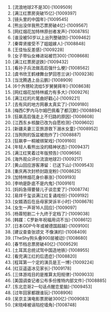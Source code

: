 
1. [流浪地球2不是3D]-[1009509]
1. [满江红票房突破15亿]-[1009397]
1. [镜头里的中国年]-[1009545]
1. [熊出没伴我熊芯票房破4亿]-[1009567]
1. [网红烟花加特林原创者发声]-[1008785]
1. [谁没被50岁以上出列整破防]-[1009462]
1. [秦霄贤接受不了姐姐嫁人]-[1008848]
1. [王佳怡反差感]-[1009228]
1. [女子带仙女棒进站被罚300]-[1008668]
1. [满江红票房逆跌]-[1009432]
1. [看孙子兵法做高启强什么梗]-[1008562]
1. [虞书欣王鹤棣舞台梦回苍兰诀]-[1009238]
1. [当沈腾遇上岳云鹏]-[1008909]
1. [6个外甥轮流给5岁舅舅拜年]-[1008638]
1. [网红烟花加特林威力有多大]-[1009276]
1. [满江红的片尾曲好戳心]-[1009221]
1. [去有风的地方网暴太真实了]-[1009180]
1. [梅西C罗内马尔姆巴佩看了都沉默]-[1008894]
1. [狂飙高启强走上不归路的原因]-[1008608]
1. [江西东乡核酸已改为自愿检测]-[1009602]
1. [新疆夫妻三亚旅游救下溺水女童]-[1008952]
1. [当狗狗的饭盆被炮炸了]-[1008887]
1. [狂飙李一桐被绑架戏]-[1009160]
1. [年轻人看熊出没的精神状态]-[1009437]
1. [满江红笑着过年版预告]-[1009656]
1. [海外观众评价流浪地球2]-[1009217]
1. [黄山回应游客滞留：已送下山]-[1009543]
1. [重庆再次封桥封路宠粉]-[1008625]
1. [加特林烟花身价暴涨]-[1009193]
1. [李响是卧底不是内鬼]-[1009161]
1. [妈妈急得要替儿子谈恋爱了]-[1008774]
1. [易烊千玺谈满江红复诵戏份]-[1009192]
1. [女婿酒后在岳母家哭诉半小时]-[1008678]
1. [女生一声哥16人回应]-[1009097]
1. [杨蓉短剧二十九终于定档了]-[1009038]
1. [韩媒：C罗新年祝福用词不当]-[1008612]
1. [日本GDP今年或被德国超越]-[1009100]
1. [建议查查张颂文 不像演的]-[1008409]
1. [TheShy狗头叠900层被动]-[1008680]
1. [春节档总票房破40亿]-[1009529]
1. [土耳其总统试驾中国造地铁]-[1008955]
1. [看完满江红的后遗症]-[1008820]
1. [程耳第一个定的演员是王一博]-[1009224]
1. [红豆遥遥冰见家长]-[1009178]
1. [三体游戏目的是推算太阳规律]-[1009033]
1. [美国调查记者公布多份推特内部文件]-[1008885]
1. [东北恋哥2一句话点醒恋爱脑]-[1009453]
1. [过年回家都跟谁玩]-[1008906]
1. [吴京主演电影票房破300亿]-[1009083]
1. [宋晓峰被诬陷挖墙角]-[1008748]